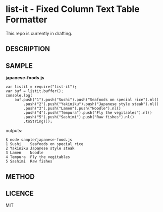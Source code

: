 list-it - Fixed Column Text Table Formatter
===========================================

This repo is currently in drafting.

DESCRIPTION
-----------


SAMPLE
------

__japanese-foods.js__

```
var listit = require("list-it");
var buf = listit.buffer();
console.log(
    buf.push("1").push("Sushi").push("Seafoods on special rice").nl()
        .push("2").push("Yakiniku").push("Japanese style steak").nl()
        .push("3").push("Lamen").push("Noodle").nl()
        .push("4").push("Tempura").push("Fly the vegitables").nl()
        .push("5").push("Sashimi").push("Raw fishes").nl()
        .toString());
```

outputs:

```
$ node sample/japanese-food.js
1 Sushi    Seafoods on special rice
2 Yakiniku Japanese style steak
3 Lamen    Noodle
4 Tempura  Fly the vegitables
5 Sashimi  Raw fishes
```

METHOD
------

LICENCE
-------

MIT
